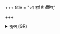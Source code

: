 +++
title = "०२ इयं ते धीतिर्"

+++
<details><summary>मूलम् (GR)</summary>

इयं ते धीतिर् इदम् उ ते जनित्रं  
गृह्णातु त्वाम् अदितिः शूरपुत्रा ।  
परा पुनीहि य इमां पृतन्यवो  
अस्मै रयिं सर्ववीरं नि यच्छ ॥
</details>